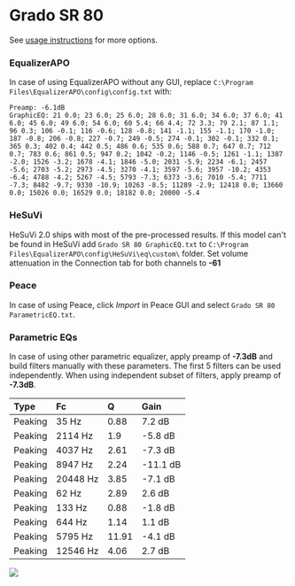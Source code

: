 # Grado SR 80
See [usage instructions](https://github.com/jaakkopasanen/AutoEq#usage) for more options.

### EqualizerAPO
In case of using EqualizerAPO without any GUI, replace `C:\Program Files\EqualizerAPO\config\config.txt`
with:
```
Preamp: -6.1dB
GraphicEQ: 21 0.0; 23 6.0; 25 6.0; 28 6.0; 31 6.0; 34 6.0; 37 6.0; 41 6.0; 45 6.0; 49 6.0; 54 6.0; 60 5.4; 66 4.4; 72 3.3; 79 2.1; 87 1.1; 96 0.3; 106 -0.1; 116 -0.6; 128 -0.8; 141 -1.1; 155 -1.1; 170 -1.0; 187 -0.8; 206 -0.8; 227 -0.7; 249 -0.5; 274 -0.1; 302 -0.1; 332 0.1; 365 0.3; 402 0.4; 442 0.5; 486 0.6; 535 0.6; 588 0.7; 647 0.7; 712 0.7; 783 0.6; 861 0.5; 947 0.2; 1042 -0.2; 1146 -0.5; 1261 -1.1; 1387 -2.0; 1526 -3.2; 1678 -4.1; 1846 -5.0; 2031 -5.9; 2234 -6.1; 2457 -5.6; 2703 -5.2; 2973 -4.5; 3270 -4.1; 3597 -5.6; 3957 -10.2; 4353 -6.4; 4788 -4.2; 5267 -4.5; 5793 -7.3; 6373 -3.6; 7010 -5.4; 7711 -7.3; 8482 -9.7; 9330 -10.9; 10263 -8.5; 11289 -2.9; 12418 0.0; 13660 0.0; 15026 0.0; 16529 0.0; 18182 0.0; 20000 -5.4
```

### HeSuVi
HeSuVi 2.0 ships with most of the pre-processed results. If this model can't be found in HeSuVi add
`Grado SR 80 GraphicEQ.txt` to `C:\Program Files\EqualizerAPO\config\HeSuVi\eq\custom\` folder.
Set volume attenuation in the Connection tab for both channels to **-61**

### Peace
In case of using Peace, click *Import* in Peace GUI and select `Grado SR 80 ParametricEQ.txt`.

### Parametric EQs
In case of using other parametric equalizer, apply preamp of **-7.3dB** and build filters manually
with these parameters. The first 5 filters can be used independently.
When using independent subset of filters, apply preamp of **-7.3dB**.

| Type    | Fc       |     Q | Gain     |
|:--------|:---------|:------|:---------|
| Peaking | 35 Hz    |  0.88 | 7.2 dB   |
| Peaking | 2114 Hz  |  1.9  | -5.8 dB  |
| Peaking | 4037 Hz  |  2.61 | -7.3 dB  |
| Peaking | 8947 Hz  |  2.24 | -11.1 dB |
| Peaking | 20448 Hz |  3.85 | -7.1 dB  |
| Peaking | 62 Hz    |  2.89 | 2.6 dB   |
| Peaking | 133 Hz   |  0.88 | -1.8 dB  |
| Peaking | 644 Hz   |  1.14 | 1.1 dB   |
| Peaking | 5795 Hz  | 11.91 | -4.1 dB  |
| Peaking | 12546 Hz |  4.06 | 2.7 dB   |

![](https://raw.githubusercontent.com/jaakkopasanen/AutoEq/master/results/headphonecom/sbaf-serious/Grado%20SR%2080/Grado%20SR%2080.png)